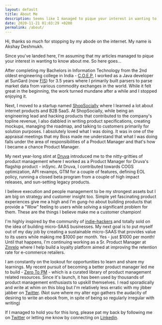 ```yaml
---
layout: default
title: About Me
description: Seems like I managed to pique your interest in wanting to know more about me. So here goes
date: 2020-11-21 01:03:29 +0200
permalink: /about/
---
```


Hi, thanks so much for stopping by my abode on the internet. My name is Akshay Deshmukh.

Since you've landed here, I'm assuming that my articles managed to pique your interest in wanting to know about me. So here goes...

After completing my Bachelors in Information Technology from the 2nd oldest engineering college in India - <a class="link-in-post" href="https://www.coep.org.in">C.O.E.P<a>, I worked as a Java developer at SunGard (now <a class="link-in-post" href="https://www.fisglobal.com/en">FIS</a>) for 3.5 years where I primarily built parsers to parse market data from various commodity exchanges in the world. While it felt great in the beginning, the work turned mundane after a while and I stopped enjoying it. 

Next, I moved to a startup named <a href="https://shopsocially.com" class="link-in-post">ShopSocially</a> where I learned a lot about internet products and B2B SaaS. At ShopSocially, while being an engineering lead and hacking products that contributed to the company's topline revenue, I also dabbled in writing product specifications, creating mockups, managing the roadmap, and talking to customers primarily for solution purposes. I absolutely loved what I was doing. It was in one of the appraisal meetings that my Boss made me understand that what I was doing falls under the area of responsibilities of a Product Manager and that's how I became a chance Product Manager.

My next year-long stint at <a class="link-in-post" href="https://www.druva.com/">Druva</a> introduced me to the nitty-gritties of product management where I worked as a Product Manager for Druva's flagship product - inSync. At Druva, I contributed towards COGS optimization, API revamps, GTM for a couple of features, defining EOL policy, running a closed beta program from a couple of high impact releases, and sun-setting legacy products. 

I believe execution and people management to be my strongest assets but I am big on strategy and customer insight too. Simple yet fascinating product experiences give me a high and I'm gung-ho about building products that provide a "Wow" feeling to users while solving a significant problem for them. These are the things I believe make me a customer champion! 

I'm highly inspired by the community of <a href="https://www.indiehackers.com/" class="link-in-post">indie-hackers</a> and totally sold on the idea of building micro-SAAS businesses. My next goal is to put myself out of my day job by creating a sustainable micro-SAAS that provides value to its users while making me $1000 per month. Yes - just $1000 per month! Until that happens, I'm continuing working as a Sr. Product Manager at <a href="https://zinrelo.com" class="link-in-post">Zinrelo</a> where I help build a loyalty platform aimed at improving the retention rate for e-commerce retailers.

I am constantly on the lookout for opportunities to learn and share my learnings. My recent pursuit of becoming a better product manager led me to build - <a href="https://zerotopm.info" class="link-in-post"> Zero To PM</a> - which is a curated library of product management related resources. Since it's launch, it has been used by thousands of product management enthusiasts to upskill themselves. I read sporadically and write at whim on this blog but I'm relatively less erratic with my jibber jabber on <a href="https://twitter.com/ak_kshay" class="link-in-post"> Twitter</a>. (Not sure where my alter ego gathers the audacity of desiring to write an ebook from, in spite of being so regularly irregular with writing)

If I managed to hold you for this long, please pat my back by following me on <a href="https://twitter.com/ak_kshay" class="link-in-post"> Twitter</a> or letting me know by connecting on <a class="link-in-post" href="http://in.linkedin.com/in/akshaydeshmukh16/">Linkedin</a>.







